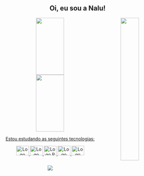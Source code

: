 <div align="center">
<h2>Oi, eu sou a Nalu!</h2>
<img src="https://i.imgur.com/EjefdP9.png" align="right" width="34%"> 
</div>

<div align="center">
  <a href="https://github.com/naluvs">
  <img height="180em" width="42%" src="https://github-readme-stats.vercel.app/api?username=naluvs&show_icons=true&theme=dracula&include_all_commits=true&count_private=true"/>
  <img height="180em" width="42%" src="https://github-readme-stats.vercel.app/api/top-langs/?username=naluvs&layout=compact&langs_count=7&theme=dracula"/>
    
</div>
  
<div align="center"> 
  <p>Estou estudando as seguintes tecnologias:</p>
   <img src="https://cdn.jsdelivr.net/gh/devicons/devicon/icons/javascript/javascript-original.svg" height="30" width="40" alt="Logo Javascript"/>
   <img src="https://cdn.jsdelivr.net/gh/devicons/devicon/icons/react/react-original.svg" height="30" width="40" alt="Logo React"/>
   <img src="https://cdn.jsdelivr.net/gh/devicons/devicon/icons/rstudio/rstudio-original.svg" height="30" width="40" alt="Logo R"/>
   <img src="https://cdn.jsdelivr.net/gh/devicons/devicon/icons/java/java-original-wordmark.svg" height="30" width="40" alt="Logo Java"/>
   <img src="https://cdn.jsdelivr.net/gh/devicons/devicon/icons/cplusplus/cplusplus-original.svg" height="30" width="40" alt="Logo C++"/>



  
</div>
  
  ##


<div align="center">
  <a href="https://www.linkedin.com/in/ana-luiza-ventapane/" target="_blank"><img src="https://img.shields.io/badge/LinkedIn-0077B5?style=for-the-badge&logo=linkedin&logoColor=white" target="_blank"></a>
</div>
